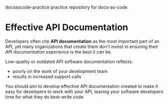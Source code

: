 docsascode-practice
practice repository for docs-as-code

# Effective API Documentation

Developers often cite **API documentation** as the most important part of an API, yet many organizations that create them don't invest in ensuring their _API documentation experience_ is the best it can be.

Low-quality or outdated API software documentation reflects:

- poorly on the work of your development team
- results in increased support calls

You should aim to develop effective API documentation created to make it easy for developers to work with your API, leaving your software developers time for what they do best-write code
